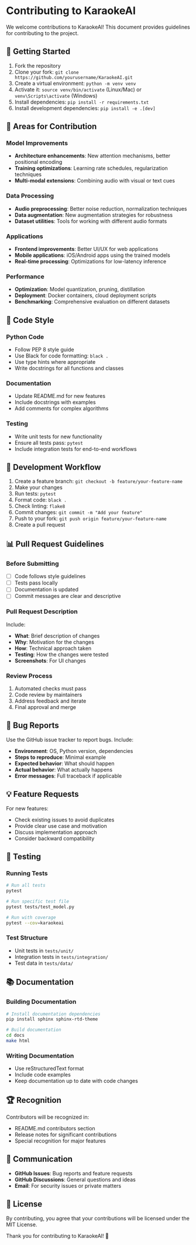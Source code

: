 # Contributing to KaraokeAI

We welcome contributions to KaraokeAI! This document provides guidelines for contributing to the project.

## 🚀 Getting Started

1. Fork the repository
2. Clone your fork: `git clone https://github.com/yourusername/KaraokeAI.git`
3. Create a virtual environment: `python -m venv venv`
4. Activate it: `source venv/bin/activate` (Linux/Mac) or `venv\Scripts\activate` (Windows)
5. Install dependencies: `pip install -r requirements.txt`
6. Install development dependencies: `pip install -e .[dev]`

## 🎯 Areas for Contribution

### Model Improvements
- **Architecture enhancements**: New attention mechanisms, better positional encoding
- **Training optimizations**: Learning rate schedules, regularization techniques
- **Multi-modal extensions**: Combining audio with visual or text cues

### Data Processing
- **Audio preprocessing**: Better noise reduction, normalization techniques
- **Data augmentation**: New augmentation strategies for robustness
- **Dataset utilities**: Tools for working with different audio formats

### Applications
- **Frontend improvements**: Better UI/UX for web applications
- **Mobile applications**: iOS/Android apps using the trained models
- **Real-time processing**: Optimizations for low-latency inference

### Performance
- **Optimization**: Model quantization, pruning, distillation
- **Deployment**: Docker containers, cloud deployment scripts
- **Benchmarking**: Comprehensive evaluation on different datasets

## 📝 Code Style

### Python Code
- Follow PEP 8 style guide
- Use Black for code formatting: `black .`
- Use type hints where appropriate
- Write docstrings for all functions and classes

### Documentation
- Update README.md for new features
- Include docstrings with examples
- Add comments for complex algorithms

### Testing
- Write unit tests for new functionality
- Ensure all tests pass: `pytest`
- Include integration tests for end-to-end workflows

## 🔧 Development Workflow

1. Create a feature branch: `git checkout -b feature/your-feature-name`
2. Make your changes
3. Run tests: `pytest`
4. Format code: `black .`
5. Check linting: `flake8`
6. Commit changes: `git commit -m "Add your feature"`
7. Push to your fork: `git push origin feature/your-feature-name`
8. Create a pull request

## 📊 Pull Request Guidelines

### Before Submitting
- [ ] Code follows style guidelines
- [ ] Tests pass locally
- [ ] Documentation is updated
- [ ] Commit messages are clear and descriptive

### Pull Request Description
Include:
- **What**: Brief description of changes
- **Why**: Motivation for the changes
- **How**: Technical approach taken
- **Testing**: How the changes were tested
- **Screenshots**: For UI changes

### Review Process
1. Automated checks must pass
2. Code review by maintainers
3. Address feedback and iterate
4. Final approval and merge

## 🐛 Bug Reports

Use the GitHub issue tracker to report bugs. Include:
- **Environment**: OS, Python version, dependencies
- **Steps to reproduce**: Minimal example
- **Expected behavior**: What should happen
- **Actual behavior**: What actually happens
- **Error messages**: Full traceback if applicable

## 💡 Feature Requests

For new features:
- Check existing issues to avoid duplicates
- Provide clear use case and motivation
- Discuss implementation approach
- Consider backward compatibility

## 🧪 Testing

### Running Tests
```bash
# Run all tests
pytest

# Run specific test file
pytest tests/test_model.py

# Run with coverage
pytest --cov=karaokeai
```

### Test Structure
- Unit tests in `tests/unit/`
- Integration tests in `tests/integration/`
- Test data in `tests/data/`

## 📚 Documentation

### Building Documentation
```bash
# Install documentation dependencies
pip install sphinx sphinx-rtd-theme

# Build documentation
cd docs
make html
```

### Writing Documentation
- Use reStructuredText format
- Include code examples
- Keep documentation up to date with code changes

## 🏆 Recognition

Contributors will be recognized in:
- README.md contributors section
- Release notes for significant contributions
- Special recognition for major features

## 📧 Communication

- **GitHub Issues**: Bug reports and feature requests
- **GitHub Discussions**: General questions and ideas
- **Email**: For security issues or private matters

## 📄 License

By contributing, you agree that your contributions will be licensed under the MIT License.

Thank you for contributing to KaraokeAI! 🎵 